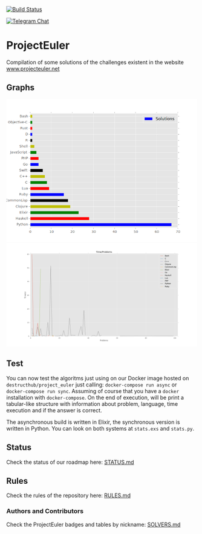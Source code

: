 [![Build Status](https://travis-ci.org/DestructHub/ProjectEuler.svg?branch=master)](https://travis-ci.org/DestructHub/ProjectEuler)

[![Telegram Chat](https://patrolavia.github.io/telegram-badge/chat.png)](https://telegram.me/destructhub)


# ProjectEuler
Compilation of some solutions of the challenges existent in the website www.projecteuler.net

## Graphs

![Solutions by Language](data/count.png)
![Time Execution by Language](data/time.png)

## Test

You can now test the algoritms just using on our Docker image hosted on
`destructhub/project_euler` just calling: `docker-compose run async`
or `docker-compose run sync`.  Assuming of course that you have a
`docker` installation with `docker-compose`.  On the end of execution,
will be print a tabular-like structure with information about problem,
language, time execution and if the answer is correct.

The asynchronous build is written in Elixir, the synchronous version
is written in Python. You can look on both systems at `stats.exs` and `stats.py`.

## Status

Check the status of our roadmap here: [STATUS.md](STATUS.md)

## Rules

Check the rules of the repository here:  [RULES.md](RULES.md)

### Authors and Contributors

Check the ProjectEuler badges and tables by nickname: [SOLVERS.md](SOLVERS.md)
